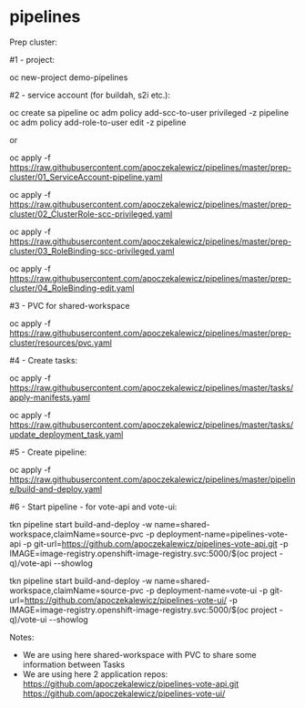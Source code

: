# pipelines

Prep cluster:

#1 - project:

oc new-project demo-pipelines

#2 - service account (for buildah, s2i etc.):

oc create sa pipeline
oc adm policy add-scc-to-user privileged -z pipeline
oc adm policy add-role-to-user edit -z pipeline

or

oc apply -f https://raw.githubusercontent.com/apoczekalewicz/pipelines/master/prep-cluster/01_ServiceAccount-pipeline.yaml

oc apply -f https://raw.githubusercontent.com/apoczekalewicz/pipelines/master/prep-cluster/02_ClusterRole-scc-privileged.yaml

oc apply -f https://raw.githubusercontent.com/apoczekalewicz/pipelines/master/prep-cluster/03_RoleBinding-scc-privileged.yaml

oc apply -f https://raw.githubusercontent.com/apoczekalewicz/pipelines/master/prep-cluster/04_RoleBinding-edit.yaml

#3 - PVC for shared-workspace

oc apply -f https://raw.githubusercontent.com/apoczekalewicz/pipelines/master/prep-cluster/resources/pvc.yaml

#4 - Create tasks:

oc apply -f https://raw.githubusercontent.com/apoczekalewicz/pipelines/master/tasks/apply-manifests.yaml

oc apply -f https://raw.githubusercontent.com/apoczekalewicz/pipelines/master/tasks/update_deployment_task.yaml

#5 - Create pipeline:

oc apply -f https://raw.githubusercontent.com/apoczekalewicz/pipelines/master/pipeline/build-and-deploy.yaml

#6 - Start pipeline - for vote-api and vote-ui:

tkn pipeline start build-and-deploy -w name=shared-workspace,claimName=source-pvc -p deployment-name=pipelines-vote-api -p git-url=https://github.com/apoczekalewicz/pipelines-vote-api.git -p IMAGE=image-registry.openshift-image-registry.svc:5000/$(oc project -q)/vote-api --showlog

tkn pipeline start build-and-deploy -w name=shared-workspace,claimName=source-pvc -p deployment-name=vote-ui -p git-url=https://github.com/apoczekalewicz/pipelines-vote-ui/ -p IMAGE=image-registry.openshift-image-registry.svc:5000/$(oc project -q)/vote-ui --showlog

Notes:
- We are using here shared-workspace with PVC to share some information between Tasks
- We are using here 2 application repos:
https://github.com/apoczekalewicz/pipelines-vote-api.git
https://github.com/apoczekalewicz/pipelines-vote-ui/


